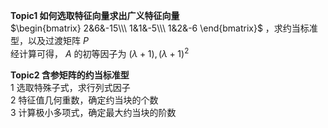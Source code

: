 **Topic1 如何选取特征向量求出广义特征向量**  
 $\begin{bmatrix}  
2&6&-15\\\  
1&1&-5\\\  
1&2&-6  
\end{bmatrix}$ ，求约当标准型，以及过渡矩阵 $P$  
经计算可得， $A$ 的初等因子为 $(\lambda+1),(\lambda+1)^2$  
  
**Topic2 含参矩阵的约当标准型**  
1 选取特殊子式，求行列式因子  
2 特征值几何重数，确定约当块的个数  
3 计算极小多项式，确定最大约当块的阶数  
